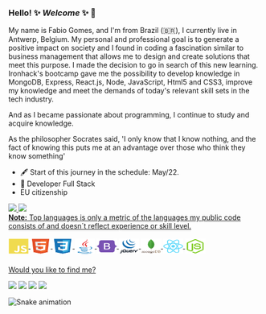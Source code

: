### Hello! ✨ _Welcome_ ✨  👋

My name is Fabio Gomes, and I'm from Brazil (🇧🇷), I currently live in Antwerp, Belgium.
My personal and professional goal is to generate a positive impact on society and I found in coding a fascination similar to business management that allows me to design and create solutions that meet this purpose. I made the decision to go in search of this new learning. Ironhack's bootcamp gave me the possibility to develop knowledge in MongoDB, Express, React.js, Node, JavaScript, Html5 and CSS3, improve my knowledge and meet the demands of today's relevant skill sets in the tech industry.

And as I became passionate about programming, I continue to study and acquire knowledge.

As the philosopher Socrates said, 'I only know that I know nothing, and the fact of knowing this puts me at an advantage over those who think they know something'

- 🖋 Start of this journey in the schedule: May/22.
-  🤖 Developer Full Stack 
-  EU citizenship


<div style="display: inline_block">  
  <a href="https://github.com/fabiolpgomes">
  <img height="180em" src="https://github-readme-stats.vercel.app/api?username=fabiolpgomes&show_icons=true&theme=gotham&include_all_commits=true&count_private=true"/>
  <img height="180em" src="https://github-readme-stats.vercel.app/api/top-langs/?username=fabiolpgomes&layout=compact&langs_count=7&theme=gotham"/>
    <br/>
  <b>Note:</b> Top languages is only a metric of the languages my public code consists of and doesn´t reflect experience or skill level.
    <br/>
</div>
<div style="display: inline_block"><br>
  
  <img align="center" alt="Ane-Js" height="30" width="40" src="https://raw.githubusercontent.com/devicons/devicon/master/icons/javascript/javascript-plain.svg">
  <img align="center" alt="Ane-HTML" height="30" width="40" src="https://raw.githubusercontent.com/devicons/devicon/master/icons/html5/html5-original.svg">
  <img align="center" alt="Ane-CSS" height="30" width="40" src="https://raw.githubusercontent.com/devicons/devicon/master/icons/css3/css3-original.svg">
  <img align="center" alt="Ane-Java" height="30" width="40" src="https://raw.githubusercontent.com/devicons/devicon/master/icons/java/java-original.svg">
    <img align="center" alt="Ane-bootstrap" height="30" width="40" src="https://raw.githubusercontent.com/devicons/devicon/d00d0969292a6569d45b06d3f350f463a0107b0d/icons/bootstrap/bootstrap-plain.svg">
  <img align="center" alt="Ane-jQUERY" height="30" width="40" src="https://raw.githubusercontent.com/devicons/devicon/ac557d6ff33ff370a5db99f97aeab35ea5c67fbd/icons/jquery/jquery-original-wordmark.svg">
  <img align="center" alt="Ane-MongoDb" height="30" width="40" src="https://raw.githubusercontent.com/devicons/devicon/c5378d6c2510ffa0b3e4475af95618a8048d6cf1/icons/mongodb/mongodb-original-wordmark.svg">
  <img align="center" alt="Ane-React" height="30" width="40" src="https://raw.githubusercontent.com/devicons/devicon/c5378d6c2510ffa0b3e4475af95618a8048d6cf1/icons/react/react-original.svg">
   <img align="center" alt="Ane-NodeJs" height="30" width="40" src="https://raw.githubusercontent.com/devicons/devicon/d00d0969292a6569d45b06d3f350f463a0107b0d/icons/nodejs/nodejs-original.svg">
  
 
  ###
 Would you like to find me?
<div> 
   
  <a href="https://codepen.io/fabiolpgomes/pen/RwyVKQo" target="_blank"><img src="https://img.shields.io/badge/-codepen-%FF7F3F?style=for-the-badge&logo=codepen&logoColor=white" target="_blank"></a>
  <a href="https://www.instagram.com/fabioluispintogomes/" target="_blank"><img src="https://img.shields.io/badge/-Instagram-%23E4405F?style=for-the-badge&logo=instagram&logoColor=white" target="_blank"></a>
  <a href = "mailto:fabiolpgomes@gmail.com"><img src="https://img.shields.io/badge/-Gmail-%23333?style=for-the-badge&logo=gmail&logoColor=white" target="_blank"></a>
  <a href="https://www.linkedin.com/in/fabiolpgomes" target="_blank"><img src="https://img.shields.io/badge/-LinkedIn-%230077B5?style=for-the-badge&logo=linkedin&logoColor=white" target="_blank"></a> 
  
  <!-- <a href="https://fabiolpgomes.github.io/portfolio/" target="_blank"><img src="https://img.shields.io/badge/-Portfolio-%23E4405F?style=for-the-badge&logo=portfolio&logoColor=white" target="_blank"></a> -->
   
 
  ![Snake animation](https://github.com/fabiolpgomes/fabiolpgomes/blob/output/github-contribution-grid-snake.svg)
  
</div>



